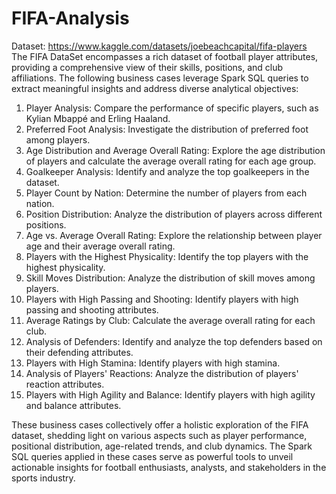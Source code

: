 # FIFA-Analysis
Dataset: https://www.kaggle.com/datasets/joebeachcapital/fifa-players <br>
The FIFA DataSet encompasses a rich dataset of football player attributes, providing a comprehensive view of their skills, positions, and club affiliations. The following business cases leverage Spark SQL queries to extract meaningful insights and address diverse analytical objectives:

1. Player Analysis:
Compare the performance of specific players, such as Kylian Mbappé and Erling Haaland.
2. Preferred Foot Analysis:
Investigate the distribution of preferred foot among players.
3. Age Distribution and Average Overall Rating:
Explore the age distribution of players and calculate the average overall rating for each age group.
4. Goalkeeper Analysis:
Identify and analyze the top goalkeepers in the dataset.
5. Player Count by Nation:
Determine the number of players from each nation.
6. Position Distribution:
Analyze the distribution of players across different positions.
7. Age vs. Average Overall Rating:
Explore the relationship between player age and their average overall rating.
8. Players with the Highest Physicality:
Identify the top players with the highest physicality.
9. Skill Moves Distribution:
Analyze the distribution of skill moves among players.
10. Players with High Passing and Shooting:
Identify players with high passing and shooting attributes.
11. Average Ratings by Club:
Calculate the average overall rating for each club.
12. Analysis of Defenders:
Identify and analyze the top defenders based on their defending attributes.
13. Players with High Stamina:
Identify players with high stamina.
14. Analysis of Players' Reactions:
Analyze the distribution of players' reaction attributes.
15. Players with High Agility and Balance:
Identify players with high agility and balance attributes.

These business cases collectively offer a holistic exploration of the FIFA dataset, shedding light on various aspects such as player performance, positional distribution, age-related trends, and club dynamics. The Spark SQL queries applied in these cases serve as powerful tools to unveil actionable insights for football enthusiasts, analysts, and stakeholders in the sports industry.
